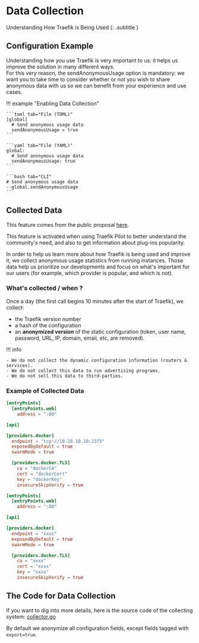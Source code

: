# Data Collection

Understanding How Traefik is Being Used
{: .subtitle }

## Configuration Example

Understanding how you use Traefik is very important to us: it helps us improve the solution in many different ways.  
For this very reason, the sendAnonymousUsage option is mandatory: we want you to take time to consider whether or not you wish to share anonymous data with us so we can benefit from your experience and use cases.

!!! example "Enabling Data Collection"
    
    ```toml tab="File (TOML)"
    [global]
      # Send anonymous usage data
      sendAnonymousUsage = true
    ```
    
    ```yaml tab="File (YAML)"
    global:
      # Send anonymous usage data
      sendAnonymousUsage: true
    ```
    
    ```bash tab="CLI"
    # Send anonymous usage data
    --global.sendAnonymousUsage
    ```

## Collected Data

This feature comes from the public proposal [here](https://github.com/traefik/traefik/issues/2369).

This feature is activated when using Traefik Pilot to better understand the community's need, and also to get information about plug-ins popularity.

In order to help us learn more about how Traefik is being used and improve it, we collect anonymous usage statistics from running instances.
Those data help us prioritize our developments and focus on what's important for our users (for example, which provider is popular, and which is not).

### What's collected / when ?

Once a day (the first call begins 10 minutes after the start of Traefik), we collect:

- the Traefik version number
- a hash of the configuration
- an **anonymized version** of the static configuration (token, user name, password, URL, IP, domain, email, etc, are removed).

!!! info
    
    - We do not collect the dynamic configuration information (routers & services).
    - We do not collect this data to run advertising programs.
    - We do not sell this data to third-parties.

### Example of Collected Data

```toml tab="Original configuration"
[entryPoints]
  [entryPoints.web]
    address = ":80"

[api]

[providers.docker]
  endpoint = "tcp://10.10.10.10:2375"
  exposedByDefault = true
  swarmMode = true

  [providers.docker.TLS]
    ca = "dockerCA"
    cert = "dockerCert"
    key = "dockerKey"
    insecureSkipVerify = true
```

```toml tab="Resulting Obfuscated Configuration"
[entryPoints]
  [entryPoints.web]
    address = ":80"

[api]

[providers.docker]
  endpoint = "xxxx"
  exposedByDefault = true
  swarmMode = true

  [providers.docker.TLS]
    ca = "xxxx"
    cert = "xxxx"
    key = "xxxx"
    insecureSkipVerify = true
```

## The Code for Data Collection

If you want to dig into more details, here is the source code of the collecting system: [collector.go](https://github.com/traefik/traefik/blob/master/pkg/collector/collector.go)

By default we anonymize all configuration fields, except fields tagged with `export=true`.
